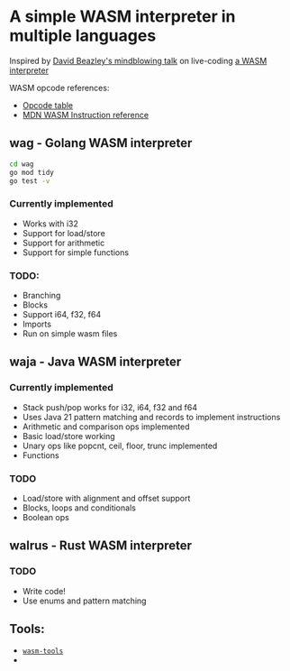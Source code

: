 # A simple WASM interpreter in multiple languages

Inspired by [David Beazley's mindblowing talk](https://www.youtube.com/watch?v=r-A78RgMhZU) on live-coding [a WASM interpreter](https://gist.github.com/dabeaz/7d8838b54dba5006c58a40fc28da9d5a)


WASM opcode references:
- [Opcode table](https://pengowray.github.io/wasm-ops/)
- [MDN WASM Instruction reference](https://developer.mozilla.org/en-US/docs/WebAssembly/Reference)

## wag - Golang WASM interpreter
```bash
cd wag
go mod tidy
go test -v
```

### Currently implemented
- Works with i32
- Support for load/store
- Support for arithmetic
- Support for simple functions

### TODO:
- Branching
- Blocks
- Support i64, f32, f64
- Imports
- Run on simple wasm files

## waja - Java WASM interpreter

### Currently implemented
- Stack push/pop works for i32, i64, f32 and f64
- Uses Java 21 pattern matching and records to implement instructions
- Arithmetic and comparison ops implemented
- Basic load/store working
- Unary ops like popcnt, ceil, floor, trunc implemented
- Functions

### TODO
- Load/store with alignment and offset support
- Blocks, loops and conditionals
- Boolean ops

## walrus - Rust WASM interpreter

### TODO 
- Write code!
- Use enums and pattern matching

## Tools:
- [`wasm-tools`](https://github.com/bytecodealliance/wasm-tools)
- 